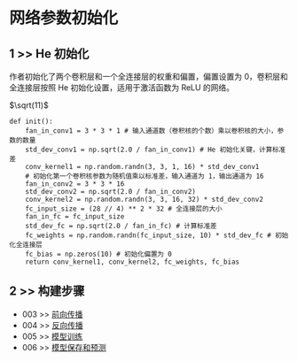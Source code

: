 # 网络参数初始化

## 1 >> He 初始化

作者初始化了两个卷积层和一个全连接层的权重和偏置，偏置设置为 0，卷积层和全连接层按照 He 初始化设置，适用于激活函数为 ReLU 的网络。

$\sqrt(11)$

```
def init():
    fan_in_conv1 = 3 * 3 * 1 # 输入通道数（卷积核的个数）乘以卷积核的大小，参数的数量
    std_dev_conv1 = np.sqrt(2.0 / fan_in_conv1) # He 初始化关键，计算标准差
    conv_kernel1 = np.random.randn(3, 3, 1, 16) * std_dev_conv1
    # 初始化第一个卷积核参数为随机值乘以标准差，输入通道为 1，输出通道为 16
    fan_in_conv2 = 3 * 3 * 16
    std_dev_conv2 = np.sqrt(2.0 / fan_in_conv2)
    conv_kernel2 = np.random.randn(3, 3, 16, 32) * std_dev_conv2
    fc_input_size = (28 // 4) ** 2 * 32 # 全连接层的大小
    fan_in_fc = fc_input_size
    std_dev_fc = np.sqrt(2.0 / fan_in_fc) # 计算标准差
    fc_weights = np.random.randn(fc_input_size, 10) * std_dev_fc # 初始化全连接层
    fc_bias = np.zeros(10) # 初始化偏置为 0
    return conv_kernel1, conv_kernel2, fc_weights, fc_bias
```

## 2 >> 构建步骤

- 003 >> [前向传播](https://github.com/fangqing408/00-MNIST/blob/master/recognition/003.md)
- 004 >> [反向传播](https://github.com/fangqing408/00-MNIST/blob/master/recognition/004.md)
- 005 >> [模型训练](https://github.com/fangqing408/00-MNIST/blob/master/recognition/005.md)
- 006 >> [模型保存和预测](https://github.com/fangqing408/00-MNIST/blob/master/recognition/006.md)
